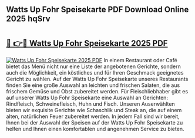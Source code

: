 ## Watts Up Fohr Speisekarte PDF Download Online 2025 hqSrv

# <h2><a href="http://gc7t89b.nevu.top/?p=Watts+Up+Fohr+Speisekarte">🔗 👉🔴 Watts Up Fohr Speisekarte 2025 PDF</a></h2>

[![Watts Up Fohr Speisekarte 2025 PDF](https://i.imgur.com/dBaPXMq.png)](http://gc7t89b.nevu.top/?p=Watts+Up+Fohr+Speisekarte)
In einem Restaurant oder Café bietet das Menü nicht nur eine Liste der angebotenen Gerichte, sondern auch die Möglichkeit, ein köstliches und für Ihren Geschmack geeignetes Gericht zu wählen. Auf der Watts Up Fohr Speisekarte unseres Restaurants finden Sie eine große Auswahl an leichten und frischen Salaten, die aus frischem Gemüse und Obst zubereitet werden. Für Fleischliebhaber gibt es auf unserer Watts Up Fohr Speisekarte eine Auswahl an Gerichten: Rindfleisch, Schweinefleisch, Huhn und Fisch. Unseren Auserwählten bieten wir exquisite Gerichte wie Schaschlik und Steak an, die auf einem alten, natürlichen Feuer zubereitet werden. In jedem Fall sind wir bereit, Ihnen bei der Auswahl der Speisen auf der Watts Up Fohr Speisekarte zu helfen und Ihnen einen komfortablen und angenehmen Service zu bieten.
